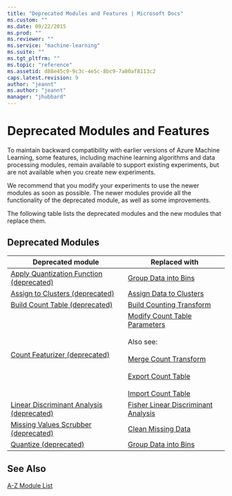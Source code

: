 ```yaml
---
title: "Deprecated Modules and Features | Microsoft Docs"
ms.custom: ""
ms.date: 09/22/2015
ms.prod: ""
ms.reviewer: ""
ms.service: "machine-learning"
ms.suite: ""
ms.tgt_pltfrm: ""
ms.topic: "reference"
ms.assetid: d88e45c9-9c3c-4e5c-8bc9-7a80af8113c2
caps.latest.revision: 9
author: "jeannt"
ms.author: "jeannt"
manager: "jhubbard"
---
```

# Deprecated Modules and Features
To maintain backward compatibility with earlier versions of Azure Machine Learning, some features, including machine learning algorithms and data processing modules, remain available to support existing experiments, but are not available when you create new experiments.  
  
 We recommend that you modify your experiments to use the newer modules as soon as possible. The newer modules provide all the functionality of the deprecated module, as well as some improvements.  
  
 The following table lists the deprecated modules and the new modules that replace them.  
  
## Deprecated Modules  
  
|Deprecated module|Replaced with|  
|-----------------------|-------------------|  
|[Apply Quantization Function (deprecated)](apply-quantization-function-deprecated.md)|[Group Data into Bins](group-data-into-bins.md)|  
|[Assign to Clusters (deprecated)](assign-to-clusters-deprecated.md)|[Assign Data to Clusters](assign-data-to-clusters.md)|  
|[Build Count Table (deprecated)](build-count-table-deprecated.md)|[Build Counting Transform](build-counting-transform.md)|  
|[Count Featurizer (deprecated)](count-featurizer-deprecated.md)|[Modify Count Table Parameters](modify-count-table-parameters.md)<br /><br /> Also see:<br /><br /> [Merge Count Transform](merge-count-transform.md)<br /><br /> [Export Count Table](export-count-table.md)<br /><br /> [Import Count Table](import-count-table.md)|  
|[Linear Discriminant Analysis (deprecated)](linear-discriminant-analysis-deprecated.md)|[Fisher Linear Discriminant Analysis](fisher-linear-discriminant-analysis.md)|  
|[Missing Values Scrubber (deprecated)](missing-values-scrubber-deprecated.md)|[Clean Missing Data](clean-missing-data.md)|  
|[Quantize (deprecated)](quantize-deprecated.md)|[Group Data into Bins](group-data-into-bins.md)|  
  
## See Also  
 [A-Z Module List](a-z-module-list.md)
